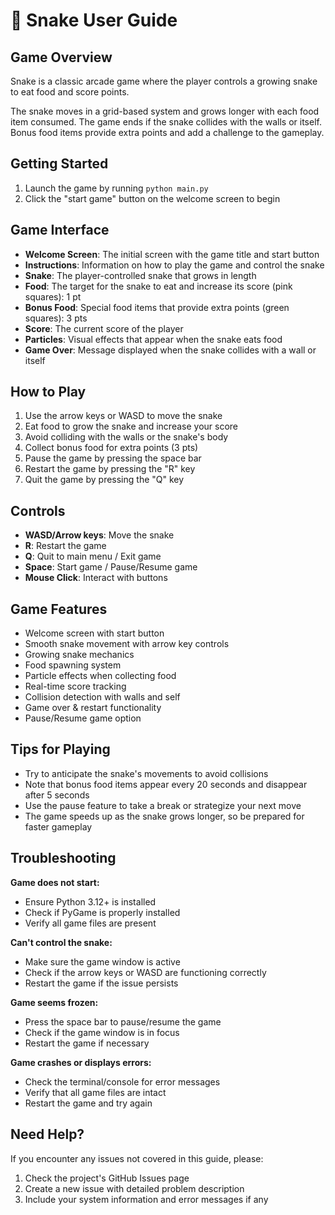 # 🐍 Snake User Guide

## Game Overview
Snake is a classic arcade game where the player controls 
a growing snake to eat food and score points. 

The snake moves in a grid-based system and grows longer with each food item consumed. 
The game ends if the snake collides with the walls or itself. 
Bonus food items provide extra points and add a challenge to the gameplay.

## Getting Started
1. Launch the game by running `python main.py`
2. Click the "start game" button on the welcome screen to begin

## Game Interface
- **Welcome Screen**: The initial screen with the game title and start button
- **Instructions**: Information on how to play the game and control the snake
- **Snake**: The player-controlled snake that grows in length
- **Food**: The target for the snake to eat and increase its score (pink squares): 1 pt
- **Bonus Food**: Special food items that provide extra points (green squares): 3 pts
- **Score**: The current score of the player
- **Particles**: Visual effects that appear when the snake eats food
- **Game Over**: Message displayed when the snake collides with a wall or itself

## How to Play
1. Use the arrow keys or WASD to move the snake
2. Eat food to grow the snake and increase your score
3. Avoid colliding with the walls or the snake's body
4. Collect bonus food for extra points (3 pts)
5. Pause the game by pressing the space bar
6. Restart the game by pressing the "R" key
7. Quit the game by pressing the "Q" key

## Controls
- **WASD/Arrow keys**: Move the snake
- **R**: Restart the game
- **Q**: Quit to main menu / Exit game
- **Space**: Start game / Pause/Resume game
- **Mouse Click**: Interact with buttons

## Game Features
- Welcome screen with start button
- Smooth snake movement with arrow key controls
- Growing snake mechanics
- Food spawning system
- Particle effects when collecting food
- Real-time score tracking
- Collision detection with walls and self
- Game over & restart functionality
- Pause/Resume game option

## Tips for Playing
- Try to anticipate the snake's movements to avoid collisions
- Note that bonus food items appear every 20 seconds and disappear after 5 seconds
- Use the pause feature to take a break or strategize your next move
- The game speeds up as the snake grows longer, so be prepared for faster gameplay

## Troubleshooting
**Game does not start:**
- Ensure Python 3.12+ is installed
- Check if PyGame is properly installed
- Verify all game files are present

**Can't control the snake:**
- Make sure the game window is active
- Check if the arrow keys or WASD are functioning correctly
- Restart the game if the issue persists

**Game seems frozen:**
- Press the space bar to pause/resume the game
- Check if the game window is in focus
- Restart the game if necessary

**Game crashes or displays errors:**
- Check the terminal/console for error messages
- Verify that all game files are intact
- Restart the game and try again

## Need Help?
If you encounter any issues not covered in this guide, please:

1. Check the project's GitHub Issues page
2. Create a new issue with detailed problem description
3. Include your system information and error messages if any